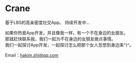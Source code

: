 # Crane
基于LBS的高亲密度社交App。 持续开发中...



如果你热爱App开发，并且像我一样，有一个不在身边的女朋友。
<br/>那就赶快联系我，我们一起为不在身边的女朋友做点事情。
<br/>我们一起探讨App开发，一起探讨怎么把那个女人忽悠到身边来^)^。


Email：hakim.shi@qq.com
